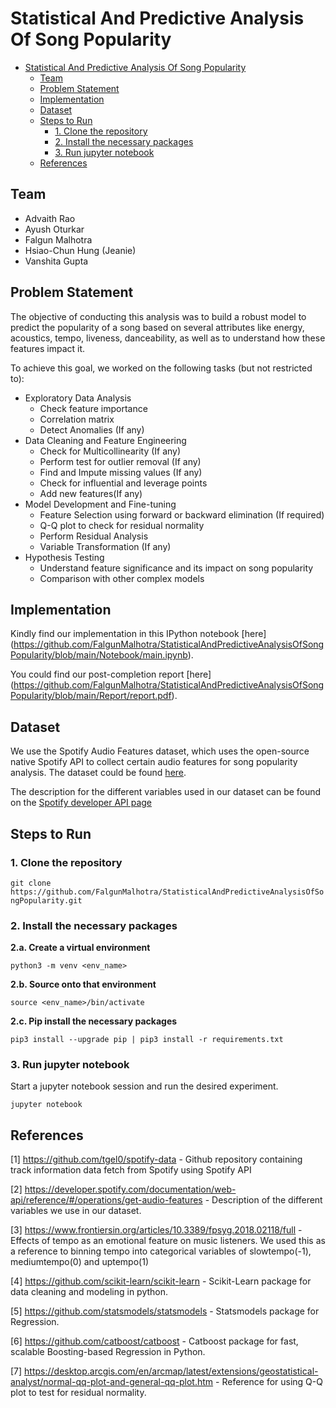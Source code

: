 # Statistical And Predictive Analysis Of Song Popularity

- [Statistical And Predictive Analysis Of Song Popularity](#statistical-and-predictive-analysis-of-song-popularity)
  - [Team](#team)
  - [Problem Statement](#problem-statement)
  - [Implementation](#implementation)
  - [Dataset](#dataset)
  - [Steps to Run](#steps-to-run)
    - [1. Clone the repository](#1-clone-the-repository)
    - [2. Install the necessary packages](#2-install-the-necessary-packages)
    - [3. Run jupyter notebook](#3-run-jupyter-notebook)
  - [References](#references)


## Team
 
 - Advaith Rao
 - Ayush Oturkar
 - Falgun Malhotra
 - Hsiao-Chun Hung (Jeanie)
 - Vanshita Gupta

## Problem Statement

The objective of conducting this analysis was to build a robust model to predict the popularity of a song based on several attributes like energy, acoustics, tempo, liveness, danceability, as well as to understand how these features impact it.

To achieve this goal, we worked on the following tasks (but not restricted to):

- Exploratory Data Analysis
    - Check feature importance
    - Correlation matrix
    - Detect Anomalies (If any)
- Data Cleaning and Feature Engineering
    - Check for Multicollinearity (If any)
    - Perform test for outlier removal (If any)
    - Find and Impute missing values (If any)
    - Check for influential and leverage points
    - Add new features(If any)
- Model Development and Fine-tuning 
    - Feature Selection using forward or backward elimination (If required)
    - Q-Q plot to check for residual normality
    - Perform Residual Analysis
    - Variable Transformation (If any)
- Hypothesis Testing
    - Understand feature significance and its impact on song popularity
    - Comparison with other complex models

## Implementation

Kindly find our implementation in this IPython notebook [here]
(https://github.com/FalgunMalhotra/StatisticalAndPredictiveAnalysisOfSongPopularity/blob/main/Notebook/main.ipynb).

You could find our post-completion report [here]
(https://github.com/FalgunMalhotra/StatisticalAndPredictiveAnalysisOfSongPopularity/blob/main/Report/report.pdf).

## Dataset
 
We use the Spotify Audio Features dataset, which uses the open-source native Spotify API to collect certain audio features for song popularity analysis. The dataset could be found [here](https://www.kaggle.com/datasets/tomigelo/spotify-audio-features).

The description for the different variables used in our dataset can be found on the [Spotify developer API page](https://developer.spotify.com/documentation/web-api/reference/#/operations/get-audio-features)

## Steps to Run

### 1. Clone the repository

```git clone https://github.com/FalgunMalhotra/StatisticalAndPredictiveAnalysisOfSongPopularity.git```

### 2. Install the necessary packages

**2.a. Create a virtual environment**

```python3 -m venv <env_name>```

**2.b. Source onto that environment**

```source <env_name>/bin/activate```

**2.c. Pip install the necessary packages**

```pip3 install --upgrade pip | pip3 install -r requirements.txt```

### 3. Run jupyter notebook

Start a jupyter notebook session and run the desired experiment.

```jupyter notebook```
 
## References

[1] https://github.com/tgel0/spotify-data - Github repository containing track information data fetch from Spotify using Spotify API

[2] https://developer.spotify.com/documentation/web-api/reference/#/operations/get-audio-features - Description of the different variables we use in our dataset.

[3] https://www.frontiersin.org/articles/10.3389/fpsyg.2018.02118/full - Effects of tempo as an emotional feature on music listeners. We used this as a reference to binning tempo into categorical variables of slowtempo(-1), mediumtempo(0) and uptempo(1)

[4] https://github.com/scikit-learn/scikit-learn - Scikit-Learn package for data cleaning and modeling in python.

[5] https://github.com/statsmodels/statsmodels - Statsmodels package for Regression.

[6] https://github.com/catboost/catboost - Catboost package for fast, scalable Boosting-based
Regression in Python.

[7] https://desktop.arcgis.com/en/arcmap/latest/extensions/geostatistical-analyst/normal-qq-plot-and-general-qq-plot.htm - Reference for using Q-Q plot to test for residual normality.
